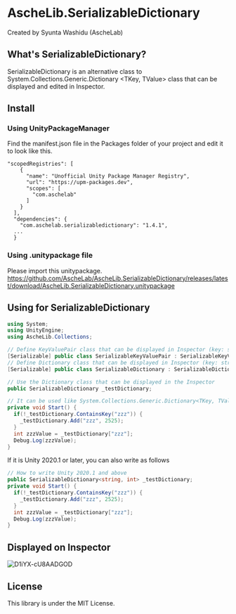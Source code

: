 # AscheLib.SerializableDictionary
Created by Syunta Washidu (AscheLab)

## What's SerializableDictionary?
SerializableDictionary is an alternative class to System.Collections.Generic.Dictionary <TKey, TValue> class that can be displayed and edited in Inspector.

## Install
### Using UnityPackageManager
Find the manifest.json file in the Packages folder of your project and edit it to look like this.
```
"scopedRegistries": [
    {
      "name": "Unofficial Unity Package Manager Registry",
      "url": "https://upm-packages.dev",
      "scopes": [
        "com.aschelab"
      ]
    }
  ],
  "dependencies": {
    "com.aschelab.serializabledictionary": "1.4.1",
  ...
  }
```
### Using .unitypackage file
Please import this unitypackage.
https://github.com/AscheLab/AscheLib.SerializableDictionary/releases/latest/download/AscheLib.SerializableDictionary.unitypackage

## Using for SerializableDictionary
```csharp
using System;
using UnityEngine;
using AscheLib.Collections;
```
```csharp
// Define KeyValuePair class that can be displayed in Inspector (key: string, value: int)
[Serializable] public class SerializableKeyValuePair : SerializableKeyValuePairBase<string, int> { }
// Define Dictionary class that can be displayed in Inspector (key: string, value: int)
[Serializable] public class SerializableDictionary : SerializableDictionaryBase<string, int, SerializableKeyValuePair> { }

// Use the Dictionary class that can be displayed in the Inspector
public SerializableDictionary _testDictionary;

// It can be used like System.Collections.Generic.Dictionary<TKey, TValue> class
private void Start() {
  if(!_testDictionary.ContainsKey("zzz")) {
    _testDictionary.Add("zzz", 2525);
  }
  int zzzValue = _testDictionary["zzz"];
  Debug.Log(zzzValue);
}
```
If it is Unity 2020.1 or later, you can also write as follows
```csharp
// How to write Unity 2020.1 and above
public SerializableDictionary<string, int> _testDictionary;
private void Start() {
  if(!_testDictionary.ContainsKey("zzz")) {
    _testDictionary.Add("zzz", 2525);
  }
  int zzzValue = _testDictionary["zzz"];
  Debug.Log(zzzValue);
}
```

## Displayed on Inspector
![D1iYX-cU8AADGOD](https://user-images.githubusercontent.com/47095602/54342456-db90c680-467f-11e9-83b7-ae72eed0cbb0.png)

## License
This library is under the MIT License.